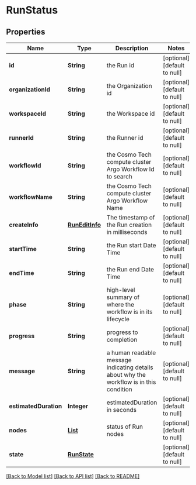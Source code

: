 # RunStatus
## Properties

| Name | Type | Description | Notes |
|------------ | ------------- | ------------- | -------------|
| **id** | **String** | the Run id | [optional] [default to null] |
| **organizationId** | **String** | the Organization id | [optional] [default to null] |
| **workspaceId** | **String** | the Workspace id | [optional] [default to null] |
| **runnerId** | **String** | the Runner id | [optional] [default to null] |
| **workflowId** | **String** | the Cosmo Tech compute cluster Argo Workflow Id to search | [optional] [default to null] |
| **workflowName** | **String** | the Cosmo Tech compute cluster Argo Workflow Name | [optional] [default to null] |
| **createInfo** | [**RunEditInfo**](RunEditInfo.md) | The timestamp of the Run creation in milliseconds | [optional] [default to null] |
| **startTime** | **String** | the Run start Date Time | [optional] [default to null] |
| **endTime** | **String** | the Run end Date Time | [optional] [default to null] |
| **phase** | **String** | high-level summary of where the workflow is in its lifecycle | [optional] [default to null] |
| **progress** | **String** | progress to completion | [optional] [default to null] |
| **message** | **String** | a  human readable message indicating details about why the workflow is in this condition | [optional] [default to null] |
| **estimatedDuration** | **Integer** | estimatedDuration in seconds | [optional] [default to null] |
| **nodes** | [**List**](RunStatusNode.md) | status of Run nodes | [optional] [default to null] |
| **state** | [**RunState**](RunState.md) |  | [optional] [default to null] |

[[Back to Model list]](../README.md#documentation-for-models) [[Back to API list]](../README.md#documentation-for-api-endpoints) [[Back to README]](../README.md)


